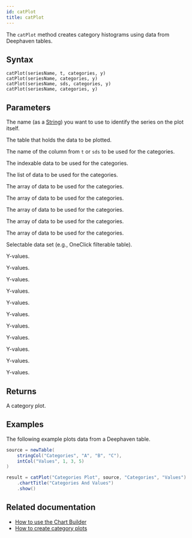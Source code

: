 ```yaml
---
id: catPlot
title: catPlot
---
```


The `catPlot` method creates category histograms using data from Deephaven tables.

## Syntax

```
catPlot(seriesName, t, categories, y)
catPlot(seriesName, categories, y)
catPlot(seriesName, sds, categories, y)
catPlot(seriesName, categories, y)
```

## Parameters

<ParamTable>
<Param name="seriesName" type="String">

The name (as a [String](../query-language/types/strings.md)) you want to use to identify the series on the plot itself.

</Param>
<Param name="t" type="Table">

The table that holds the data to be plotted.

</Param>
<Param name="categories" type="String">

The name of the column from `t` or `sds` to be used for the categories.

</Param>
<Param name="categories" type="IndexableData<T>">

The indexable data to be used for the categories.

</Param>
<Param name="categories" type="List<T>">

The list of data to be used for the categories.

</Param>
<Param name="categories" type="double[]">

The array of data to be used for the categories.

</Param>
<Param name="categories" type="float[]">

The array of data to be used for the categories.

</Param>
<Param name="categories" type="int[]">

The array of data to be used for the categories.

</Param>
<Param name="categories" type="long[]">

The array of data to be used for the categories.

</Param>
<Param name="categories" type="<T>[]">

The array of data to be used for the categories.

</Param>
<Param name="sds" type="SelectableDataSet">

Selectable data set (e.g., OneClick filterable table).

</Param>
<Param name="y" type="String">

Y-values.

</Param>
<Param name="y" type="IndexableNumericData<T>">

Y-values.

</Param>
<Param name="y" type="double[]">

Y-values.

</Param>
<Param name="y" type="float[]">

Y-values.

</Param>
<Param name="y" type="int[]">

Y-values.

</Param>
<Param name="y" type="long[]">

Y-values.

</Param>
<Param name="y" type="short[]">

Y-values.

</Param>
<Param name="y" type="DateTime[]">

Y-values.

</Param>
<Param name="y" type="Date[]">

Y-values.

</Param>
<Param name="y" type="List<T>">

Y-values.

</Param>
<Param name="y" type="<T>[]">

Y-values.

</Param>
</ParamTable>

## Returns

A category plot.

## Examples

The following example plots data from a Deephaven table.

```groovy order=source,result default=result
source = newTable(
    stringCol("Categories", "A", "B", "C"),
    intCol("Values", 1, 3, 5)
)

result = catPlot("Categories Plot", source, "Categories", "Values")
    .chartTitle("Categories And Values")
    .show()
```

<!--TODO: https://github.com/deephaven/deephaven.io/issues/2459 Add code examples -->

## Related documentation

- [How to use the Chart Builder](../../how-to-guides/user-interface/chart-builder.md)
- [How to create category plots](../../how-to-guides/plotting/category.md)
